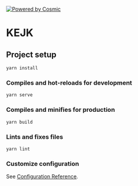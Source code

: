 [![Powered by Cosmic](https://web-assets.cosmicjs.com/images/powered-by-cosmic.svg)](https://app.cosmicjs.com/add-bucket?import_bucket=5fc949f363ee5f0007eb3cff)

# KEJK

## Project setup
```
yarn install
```

### Compiles and hot-reloads for development
```
yarn serve
```

### Compiles and minifies for production
```
yarn build
```

### Lints and fixes files
```
yarn lint
```

### Customize configuration
See [Configuration Reference](https://cli.vuejs.org/config/).
